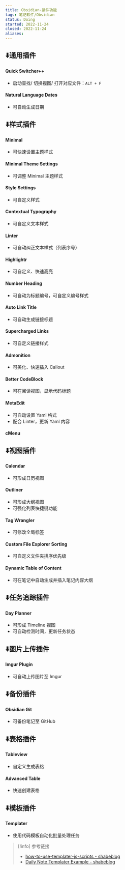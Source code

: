 ```yaml
---
title: Obsidian-插件功能
tags: 笔记软件/Obsidian
status: Doing
started: 2022-11-24
closed: 2022-11-24
aliases: 
---
```

## ⬇️通用插件
#### Quick Switcher++
- 启动查找/ 切换视图/ 打开对应文件：`ALT + F`
#### Natural Language Dates
- 可自动生成日期
## ⬇️样式插件
#### Minimal
- 可快速设置主题样式
#### Minimal Theme Settings
- 可调整 Minimal 主题样式
#### Style Settings
- 可自定义样式
#### Contextual Typography
- 可自定义文本样式
#### Linter
- 可自动纠正文本样式（列表序号）
#### Highlightr
- 可自定义、快速高亮
#### Number Heading
- 可自动为标题编号，可自定义编号样式
#### Auto Link Title
- 可自动生成链接标题
#### Supercharged Links
- 可自定义链接样式
#### Admonition
- 可美化、快速插入 Callout
#### Better CodeBlock
- 可在阅读视图，显示代码标题
#### MetaEdit
- 可自动设置 Yaml 格式
- 配合 Linter，更新 Yaml 内容
#### cMenu
## ⬇️视图插件
#### Calendar
- 可形成日历视图
#### Outliner
- 可形成大纲视图
- 可强化列表快捷键功能
#### Tag Wrangler
- 可修改全局标签
#### Custom File Explorer Sorting
- 可自定义文件夹排序优先级
#### Dynamic Table of Content
- 可在笔记中自动生成并插入笔记内容大纲
## ⬇️任务追踪插件
#### Day Planner
- 可形成 Timeline 视图
- 可自动检测时间，更新任务状态
## ⬇️图片上传插件
#### Imgur Plugin
- 可自动上传图片至 Imgur
## ⬇️备份插件
#### Obsidian Git
- 可备份笔记至 GitHub
## ⬇️表格插件
#### Tableview
- 自定义生成表格
#### Advanced Table
- 快速创建表格
## ⬇️模板插件
#### Templater
- 使用代码模板自动化批量处理任务
> [!info] 参考链接
> - [how-to-use-templater-js-scripts - shabeblog](https://shbgm.ca/blog/obsidian/how-to-use-templater-js-scripts)
> - [Daily Note Templater Example - shabeblog](https://shbgm.ca/blog/obsidian/O__O+Templater/Daily+Note+Templater+Example)